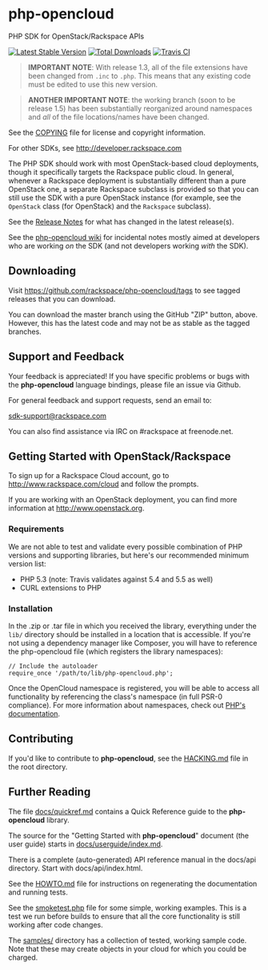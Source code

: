 **php-opencloud**
=============
PHP SDK for OpenStack/Rackspace APIs

[![Latest Stable Version](https://poser.pugx.org/rackspace/php-opencloud/v/stable.png)](https://packagist.org/packages/rackspace/php-opencloud) [![Total Downloads](https://poser.pugx.org/rackspace/php-opencloud/downloads.png)](https://packagist.org/packages/rackspace/php-opencloud) [![Travis CI](https://secure.travis-ci.org/rackspace/php-opencloud.png)](https://travis-ci.org/rackspace/php-opencloud) 

> **IMPORTANT NOTE**: With release 1.3, all of the file extensions have been
  changed from `.inc` to `.php`. This means that any existing code must be
  edited to use this new version.

> **ANOTHER IMPORTANT NOTE**: the working branch (soon to be release 1.5) has
  been substantially reorganized around namespaces and *all* of the file
  locations/names have been changed.

See the
[COPYING](https://github.com/rackspace/php-opencloud/blob/master/COPYING)
file for license and copyright information.

For other SDKs, see http://developer.rackspace.com

The PHP SDK should work with most OpenStack-based cloud deployments,
though it specifically targets the Rackspace public cloud. In
general, whenever a Rackspace deployment is substantially different
than a pure OpenStack one, a separate Rackspace subclass is provided
so that you can still use the SDK with a pure OpenStack instance
(for example, see the `OpenStack` class (for OpenStack) and the
`Rackspace` subclass).

See the [Release Notes](https://github.com/rackspace/php-opencloud/releases)
for what has changed in the latest release(s).

See the [php-opencloud wiki](https://github.com/rackspace/php-opencloud/wiki)
for incidental notes mostly aimed at developers who are working *on* the
SDK (and not developers working *with* the SDK).

Downloading
-----------

Visit https://github.com/rackspace/php-opencloud/tags to see tagged releases
that you can download.

You can download the master branch using the
GitHub "ZIP" button, above. However, this has the latest code and may not
be as stable as the tagged branches.

Support and Feedback
--------------------
Your feedback is appreciated! If you have specific problems or bugs with the
**php-opencloud**
language bindings, please file an issue via Github.

For general feedback and support requests, send an email to:

sdk-support@rackspace.com

You can also find assistance via IRC on #rackspace at freenode.net.

Getting Started with OpenStack/Rackspace
----------------------------------------
To sign up for a Rackspace Cloud account, go to
http://www.rackspace.com/cloud and follow the prompts.

If you are working with an OpenStack deployment, you can find more
information at http://www.openstack.org.

### Requirements

We are not able to test and validate every possible combination of PHP
versions and supporting libraries, but here's our recommended minimum
version list:

* PHP 5.3 (note: Travis validates against 5.4 and 5.5 as well)
* CURL extensions to PHP

### Installation

In the .zip or .tar file in which you received the library, everything under
the `lib/` directory should be installed in a location that is accessible. If you're not using a dependency manager like Composer, you will have to reference the php-opencloud file (which registers the library namespaces):

    // Include the autoloader
    require_once '/path/to/lib/php-opencloud.php';

Once the OpenCloud namespace is registered, you will be able to access all functionality by referencing the class's namespace (in full PSR-0 compliance). For more information about namespaces, check out [PHP's documentation](http://php.net/manual/en/language.namespaces.php).

Contributing
------------
If you'd like to contribute to **php-opencloud**, see the
[HACKING.md](https://github.com/rackspace/php-opencloud/blob/master/HACKING.md)
file in the root directory.

Further Reading
---------------
The file
[docs/quickref.md](https://github.com/rackspace/php-opencloud/blob/master/docs/quickref.md)
contains a Quick Reference
guide to the
**php-opencloud** library.

The source for the "Getting Started with
**php-opencloud**" document (the user guide) starts in
[docs/userguide/index.md](https://github.com/rackspace/php-opencloud/blob/master/docs/userguide/index.md).

There is a complete (auto-generated) API reference manual in the
docs/api directory. Start with docs/api/index.html.

See the [HOWTO.md](https://github.com/rackspace/php-opencloud/blob/master/HOWTO.md) file for instructions on
regenerating the documentation and running tests.

See the [smoketest.php](https://github.com/rackspace/php-opencloud/blob/master/smoketest.php) file for some
simple, working examples. This is a test we run before builds to ensure that all
the core functionality is still working after code changes.

The [samples/](https://github.com/rackspace/php-opencloud/tree/master/samples/) directory has a collection
of tested, working sample code. Note that these may create objects in your cloud
for which you could be charged.

